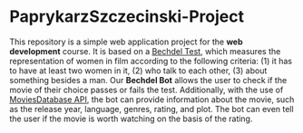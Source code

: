 # PaprykarzSzczecinski-Project
This repository is a simple web application project for the **web development** course. It is based on a [Bechdel Test](https://bechdeltest.com/), which measures the representation of women in film according to the following criteria: (1) it has to have at least two women in it, (2) who talk to each other, (3) about something besides a man. Our **Bechdel Bot** allows the user to check if the movie of their choice passes or fails the test. Additionally, with the use of [MoviesDatabase API](https://rapidapi.com/SAdrian/api/moviesdatabase/details), the bot can provide information about the movie, such as the release year, language, genres, rating, and plot. The bot can even tell the user if the movie is worth watching on the basis of the rating.